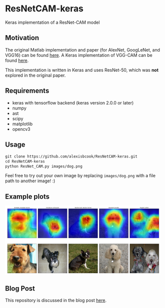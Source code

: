 [//]: # (Image References)

[image1]: ./images/dog_localization.png "Dog Localization"

# ResNetCAM-keras
Keras implementation of a ResNet-CAM model

## Motivation

The original Matlab implementation and paper (for AlexNet, GoogLeNet, and VGG16) can be found [here](https://github.com/metalbubble/CAM).  A Keras implementation of VGG-CAM can be found [here](https://github.com/tdeboissiere/VGG16CAM-keras/blob/master/README.md).

This implementation is written in Keras and uses ResNet-50, which was __not__ explored in the original paper.  

## Requirements

- keras with tensorflow backend (keras version 2.0.0 or later)
- numpy
- ast
- scipy
- matplotlib
- opencv3

## Usage

``` 
git clone https://github.com/alexisbcook/ResNetCAM-keras.git
cd ResNetCAM-keras
python ResNet_CAM.py images/dog.png
```

Feel free to try out your own image by replacing `images/dog.png` with a file path to another image! :)

## Example plots

![Dog Localization][image1]

## Blog Post

This repository is discussed in the blog post [here](https://alexisbcook.github.io/2017/global-average-pooling-layers-for-object-localization/).
